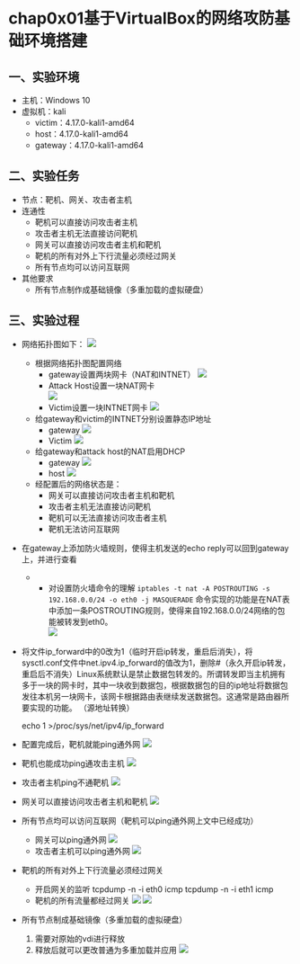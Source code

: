 # **chap0x01基于VirtualBox的网络攻防基础环境搭建**  
## 一、实验环境  
  - 主机：Windows 10 
  - 虚拟机：kali
  	- victim：4.17.0-kali1-amd64
  	- host：4.17.0-kali1-amd64
  	- gateway：4.17.0-kali1-amd64     
## 二、实验任务  
- 节点：靶机、网关、攻击者主机
- 连通性 
	- 靶机可以直接访问攻击者主机
	- 攻击者主机无法直接访问靶机
	- 网关可以直接访问攻击者主机和靶机
	- 靶机的所有对外上下行流量必须经过网关
	- 所有节点均可以访问互联网
- 其他要求 
	- 所有节点制作成基础镜像（多重加载的虚拟硬盘）    
## 三、实验过程  
- 网络拓扑图如下：
![](image/int.png)
	- 根据网络拓扑图配置网络
		- gateway设置两块网卡（NAT和INTNET）
		![](image/1.png)
		- Attack Host设置一块NAT网卡  
		![](image/2.png)
		- Victim设置一块INTNET网卡
		![](image/3.png)
	- 给gateway和victim的INTNET分别设置静态IP地址
		- gateway
		![](image/5.png)
		- Victim
		![](image/7.png)
	- 给gateway和attack host的NAT启用DHCP
		- gateway
		![](image/4.png)
		- host
		![](image/6.png)
	- 经配置后的网络状态是： 
		- 网关可以直接访问攻击者主机和靶机
		- 攻击者主机无法直接访问靶机
		- 靶机可以无法直接访问攻击者主机
		- 靶机无法访问互联网
- 在gateway上添加防火墙规则，使得主机发送的echo reply可以回到gateway上，并进行查看
	- 	- 对设置防火墙命令的理解 `iptables -t nat -A POSTROUTING -s 192.168.0.0/24 -o eth0 -j MASQUERADE`  命令实现的功能是在NAT表中添加一条POSTROUTING规则，使得来自192.168.0.0/24网络的包能被转发到eth0。  
![](image/8.png)
- 将文件ip_forward中的0改为1（临时开启ip转发，重启后消失），将sysctl.conf文件中net.ipv4.ip_forward的值改为1，删除#（永久开启ip转发，重启后不消失）Linux系统默认是禁止数据包转发的。所谓转发即当主机拥有多于一块的网卡时，其中一块收到数据包，根据数据包的目的ip地址将数据包发往本机另一块网卡，该网卡根据路由表继续发送数据包。这通常是路由器所要实现的功能。 （源地址转换）  

	echo 1 >/proc/sys/net/ipv4/ip_forward 
	
- 配置完成后，靶机就能ping通外网
![](image/9.png)
- 靶机也能成功ping通攻击主机
![](image/10.png)
- 攻击者主机ping不通靶机
![](image/11.png)
- 网关可以直接访问攻击者主机和靶机
![](image/12.png)
- 所有节点均可以访问互联网（靶机可以ping通外网上文中已经成功）
	- 网关可以ping通外网
	![](image/13.png)
	- 攻击者主机可以ping通外网
	![](image/14.png)
- 靶机的所有对外上下行流量必须经过网关
	- 开启网关的监听 
	tcpdump -n -i eth0 icmp
	tcpdump -n -i eth1 icmp
	- 靶机的所有流量都经过网关
	![](image/15.png)
	![](image/16.png)
- 所有节点制成基础镜像（多重加载的虚拟硬盘）
  1. 需要对原始的vdi进行释放
  2. 释放后就可以更改普通为多重加载并应用
![](image/17.png)
